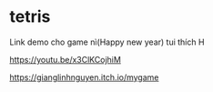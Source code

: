 # tetris

Link demo cho game nì(Happy new year) tui thích H

https://youtu.be/x3ClKCojhiM

https://gianglinhnguyen.itch.io/mygame
